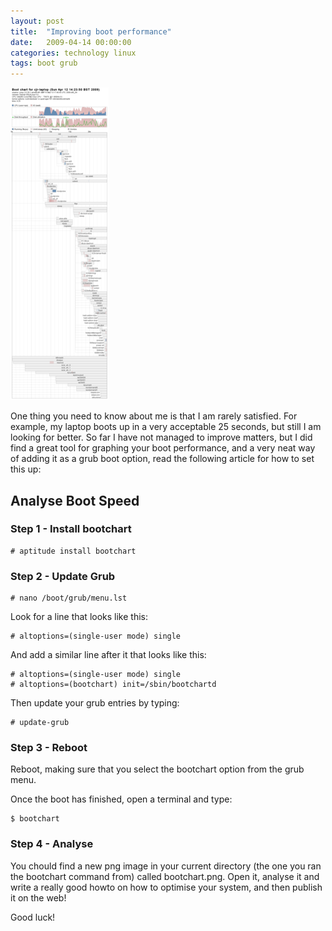 ```yaml
---
layout: post
title:  "Improving boot performance"
date:   2009-04-14 00:00:00
categories: technology linux
tags: boot grub
---
```


<img src="/assets/bootchart_500.png" class="image-right" alt="Boot Chart">

One thing you need to know about me is that I am rarely satisfied.  For example, my laptop boots up in a very acceptable 25 seconds, but still I am looking for better.  So far I have not managed to improve matters, but I did find a great tool for graphing your boot performance, and a very neat way of adding it as a grub boot option, read the following article for how to set this up:

<!--more-->

## Analyse Boot Speed

### Step 1 - Install bootchart

    # aptitude install bootchart

### Step 2 - Update Grub

    # nano /boot/grub/menu.lst

Look for a line that looks like this:

    # altoptions=(single-user mode) single

And add a similar line after it that looks like this:

    # altoptions=(single-user mode) single
    # altoptions=(bootchart) init=/sbin/bootchartd

Then update your grub entries by typing:

    # update-grub

### Step 3 - Reboot

Reboot, making sure that you select the bootchart option from the grub menu.

Once the boot has finished, open a terminal and type:

    $ bootchart

### Step 4 - Analyse

You chould find a new png image in your current directory (the one you ran the bootchart command from) called bootchart.png.  Open it, analyse it and write a really good howto on how to optimise your system, and then publish it on the web!

Good luck!

